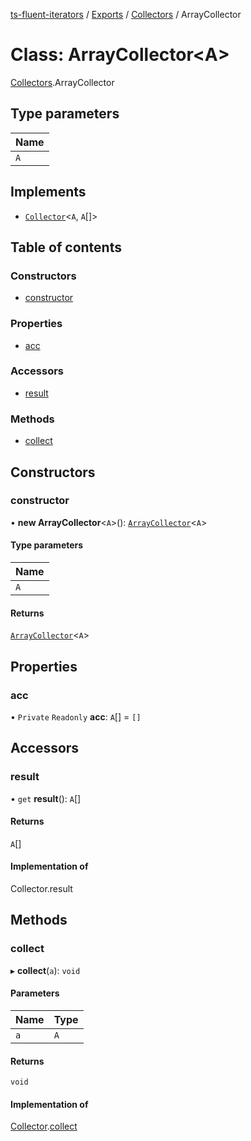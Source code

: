 [ts-fluent-iterators](../README.md) / [Exports](../modules.md) / [Collectors](../modules/Collectors.md) / ArrayCollector

# Class: ArrayCollector\<A\>

[Collectors](../modules/Collectors.md).ArrayCollector

## Type parameters

| Name |
| :------ |
| `A` |

## Implements

- [`Collector`](../interfaces/Collectors.Collector.md)\<`A`, `A`[]\>

## Table of contents

### Constructors

- [constructor](Collectors.ArrayCollector.md#constructor)

### Properties

- [acc](Collectors.ArrayCollector.md#acc)

### Accessors

- [result](Collectors.ArrayCollector.md#result)

### Methods

- [collect](Collectors.ArrayCollector.md#collect)

## Constructors

### constructor

• **new ArrayCollector**\<`A`\>(): [`ArrayCollector`](Collectors.ArrayCollector.md)\<`A`\>

#### Type parameters

| Name |
| :------ |
| `A` |

#### Returns

[`ArrayCollector`](Collectors.ArrayCollector.md)\<`A`\>

## Properties

### acc

• `Private` `Readonly` **acc**: `A`[] = `[]`

## Accessors

### result

• `get` **result**(): `A`[]

#### Returns

`A`[]

#### Implementation of

Collector.result

## Methods

### collect

▸ **collect**(`a`): `void`

#### Parameters

| Name | Type |
| :------ | :------ |
| `a` | `A` |

#### Returns

`void`

#### Implementation of

[Collector](../interfaces/Collectors.Collector.md).[collect](../interfaces/Collectors.Collector.md#collect)
